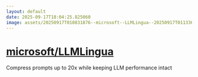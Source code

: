 ```yaml
---
layout: default
date: 2025-09-17T18:04:25.825060
image: assets/20250917T010831876--microsoft--LLMLingua--20250917T011336422--cropped.png
---
```


# [microsoft/LLMLingua](https://github.com/microsoft/LLMLingua)

Compress prompts up to 20x while keeping LLM performance intact
